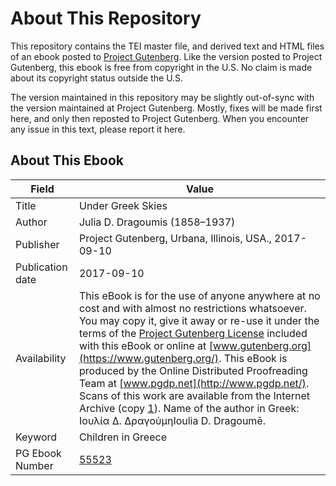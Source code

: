 # About This Repository

This repository contains the TEI master file, and derived text and HTML files of an ebook posted to [Project Gutenberg](https://www.gutenberg.org/). Like the version posted to Project Gutenberg, this ebook is free from copyright in the U.S. No claim is made about its copyright status outside the U.S.

The version maintained in this repository may be slightly out-of-sync with the version maintained at Project Gutenberg. Mostly, fixes will be made first here, and only then reposted to Project Gutenberg. When you encounter any issue in this text, please report it here.

## About This Ebook

| Field | Value |
| ----- | ----- |
| Title | Under Greek Skies |
| Author | Julia D. Dragoumis (1858–1937) |
| Publisher | Project Gutenberg, Urbana, Illinois, USA., 2017-09-10 |
| Publication date | 2017-09-10 |
| Availability | This eBook is for the use of anyone anywhere at no cost and with almost no restrictions whatsoever. You may copy it, give it away or re-use it under the terms of the [Project Gutenberg License](https://www.gutenberg.org/license) included with this eBook or online at [www.gutenberg.org](https://www.gutenberg.org/). This eBook is produced by the Online Distributed Proofreading Team at [www.pgdp.net](http://www.pgdp.net/). Scans of this work are available from the Internet Archive (copy [1](https://archive.org/details/undergreekskies00drag)). Name of the author in Greek: Ιουλία Δ. ΔραγούμηIoulia D. Dragoumē. |
| Keyword | Children in Greece |
| PG Ebook Number | [55523](https://www.gutenberg.org/ebooks/55523) |
